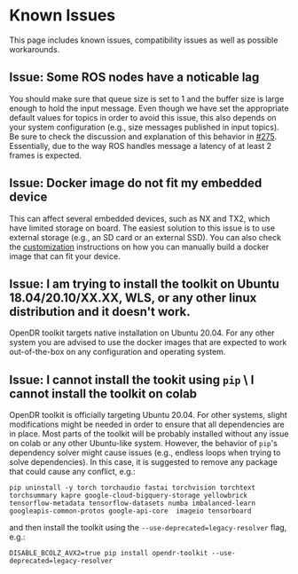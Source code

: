 # Known Issues

This page includes known issues, compatibility issues as well as possible workarounds.


## Issue: Some ROS nodes have a noticable lag

You should make sure that queue size is set to 1 and the buffer size is large enough to hold the input message.
Even though we have set the appropriate default values for topics in order to avoid this issue, this also depends on your system configuration (e.g., size messages published in input topics).
Be sure to check the discussion and explanation of this behavior in [#275](https://github.com/opendr-eu/opendr/issues/275).
Essentially, due to the way ROS handles message a latency of at least 2 frames is expected.


## Issue: Docker image do not fit my embedded device

This can affect several embedded devices, such as NX and TX2, which have limited storage on board.
The easiest solution to this issue is to use external storage (e.g., an SD card or an external SSD).
You can also check the [customization](develop/docs/reference/customize.md) instructions on how you can manually build a docker image that can fit your device.

## Issue: I am trying to install the toolkit on Ubuntu 18.04/20.10/XX.XX, WLS, or any other linux distribution and it doesn't work.

OpenDR toolkit targets native installation on Ubuntu 20.04.
For any other system you are advised to use the docker images that are expected to work out-of-the-box on any configuration and operating system.


## Issue: I cannot install the tookit using `pip` \ I cannot install the toolkit on colab

OpenDR toolkit is officially targeting Ubuntu 20.04.
For other systems, slight modifications might be needed in order to ensure that all dependencies are in place.
Most parts of the toolkit will be probably installed without any issue on colab or any other Ubuntu-like system.
However, the behavior of `pip`'s dependency solver might cause issues (e.g., endless loops when trying to solve dependencies).
In this case, it is suggested to remove any package that could cause any conflict, e.g.:
```
pip uninstall -y torch torchaudio fastai torchvision torchtext torchsummary kapre google-cloud-bigquery-storage yellowbrick tensorflow-metadata tensorflow-datasets numba imbalanced-learn googleapis-common-protos google-api-core  imageio tensorboard
```
and then install the toolkit using the `--use-deprecated=legacy-resolver` flag, e.g.:
```
DISABLE_BCOLZ_AVX2=true pip install opendr-toolkit --use-deprecated=legacy-resolver
```
